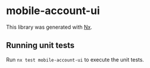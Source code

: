 # mobile-account-ui

This library was generated with [Nx](https://nx.dev).

## Running unit tests

Run `nx test mobile-account-ui` to execute the unit tests.
